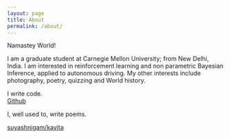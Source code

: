 ```yaml
---
layout: page
title: About
permalink: /about/
---
```


Namastey World!

I am a graduate student at Carnegie Mellon University; from New Delhi, India. I am interested in reinforcement learning and non parametric Bayesian Inference, applied to autonomous driving. My other interests include photography, poetry, quizzing and World history.

[self]: https://github.com/suyashnigam/suyashnigam.github.io/tree/master/images/self.jpg "Image of a smart guy"

I write code.  
[Github](https://github.com/suyashnigam)

I, well used to, write poems.  

[suyashnigam/kavita](https://suyashnigam.github.io/kavita)



